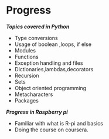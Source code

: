 

# Progress
 ***Topics covered in Python***
- Type conversions
- Usage of boolean ,loops, if else
- Modules
- Functions
- Exception handling and files
- Dictionaries,lambdas,decorators
- Recursion
- Sets
- Object oriented programming
- Metacharacters
- Packages

***Progress in Raspberry pi***
- Familiar with what is R-pi and basics
- Doing the course on coursera.

